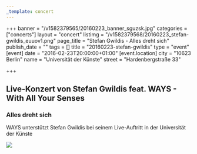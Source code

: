 ```yaml
---
_template: concert
---
```



+++
banner = "/v1582379565/20160223_banner_sguzsk.jpg"
categories = ["concerts"]
layout = "concert"
listimg = "/v1582379568/20160223_stefan-gwildis_euuov1.png"
page_title = "Stefan Gwildis - Alles dreht sich"
publish_date = ""
tags = []
title = "20160223-stefan-gwildis"
type = "event"
[event]
date = "2016-02-23T20:00:00+01:00"
[event.location]
city = "10623 Berlin"
name = "Universität der Künste"
street = "Hardenbergstraße 33"

+++
## Live-Konzert von Stefan Gwildis feat. WAYS - With All Your Senses

### Alles dreht sich

WAYS unterstützt Stefan Gwildis bei seinem Live-Auftritt in der Universität der Künste

![](https://res.cloudinary.com/ways-choir/image/upload/v1582397890/20160223_onstage_yooape.jpg)
